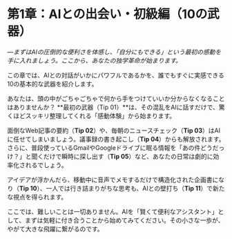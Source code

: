# 第1章：AIとの出会い・初級編（10の武器）

*—まずはAIの圧倒的な便利さを体感し、「自分にもできる」という最初の感動を手に入れましょう。ここから、あなたの独学革命が始まります。*

この章では、AIとの対話がいかにパワフルであるかを、誰でもすぐに実感できる10の基本的な武器を紹介します。

あなたは、頭の中がごちゃごちゃで何から手をつけていいか分からなくなることはありませんか？ **最初の武器（Tip 01）**は、その混乱をAIに話すだけで、驚くほどスッキリ整理してくれる「感動体験」から始まります。

面倒なWeb記事の要約（**Tip 02**）や、毎朝のニュースチェック（**Tip 03**）はAIに任せてしまいましょう。議事録の書き起こし（**Tip 04**）からも解放されます。さらに、普段使っているGmailやGoogleドライブに眠る情報を「あの件どうだっけ？」と聞くだけで瞬時に探し出す（**Tip 05**）など、あなたの日常は劇的に効率化されるでしょう。

アイデアが浮かんだら、移動中に音声でメモするだけで構造化された企画書になり（**Tip 10**）、一人では行き詰まりがちな思考も、AIとの壁打ち（**Tip 11**）で新たな視点を得られます。

ここでは、難しいことは一切ありません。AIを「賢くて便利なアシスタント」として、まずは気軽に付き合うことから始めてみてください。その小さな一歩が、やがて大きな飛躍に繋がるのです。
